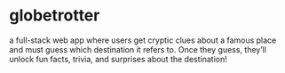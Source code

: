 # globetrotter
 a full-stack web app where users get cryptic clues about a famous place and must guess which destination it refers to. Once they guess, they’ll unlock fun facts, trivia, and surprises about the destination!
